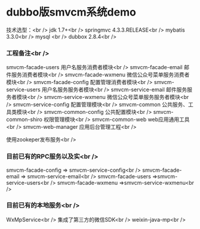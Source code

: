 # dubbo版smvcm系统demo
技术选型：<br /\>
jdk				1.7+<br /\>
springmvc		4.3.3.RELEASE<br /\>
mybatis			3.3.0<br /\>
mysql			<br /\>
dubbox			2.8.4<br /\>
### 工程备注<br /\>
smvcm-facade-users			用户名服务消费者模块<br /\>
smvcm-facade-email			邮件服务消费者模块<br /\>
smvcm-facade-wxmenu			微信公众号菜单服务消费者模块<br /\>
smvcm-facade-config			配置管理消费者模块<br /\>
smvcm-service-users			用户名服务服务者模块<br /\>
smvcm-service-email			邮件服务服务者模块<br /\>
smvcm-service-wxmenu		微信公众号菜单服务服务者模块<br /\>
smvcm-service-config		配置管理模块<br /\>
smvcm-common				公共服务、工具类模块<br /\>
smvcm-common-config			公共配置模块<br /\>
smvcm-common-shiro			权限管理模块<br /\>
smvcm-common-web			web应用通用工具<br /\>
smvcm-web-manager			应用后台管理工程<br /\>

使用zookeper发布服务<br /\>
### 目前已有的RPC服务以及实<br /\>
smvcm-facade-config => smvcm-service-config<br /\>
smvcm-facade-email => smvcm-service-email<br /\>
smvcm-facade-users =>smvcm-service-users<br /\>
smvcm-facade-wxmenu =>smvcm-service-wxmenu<br /\>
### 目前已有的本地服务<br /\>
WxMpService<br /\>
集成了第三方的微信SDK<br /\>
weixin-java-mp<br /\>
